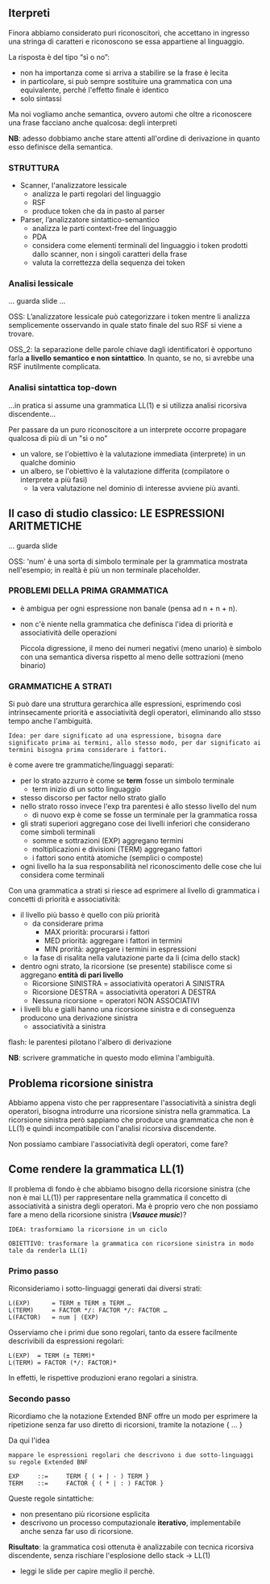 ## Iterpreti
Finora abbiamo considerato puri riconoscitori, che accettano in ingresso una stringa di caratteri e riconoscono se essa appartiene al linguaggio.

La risposta è del tipo “sì o no”:
- non ha importanza come si arriva a stabilire se la frase è lecita
- in particolare, si può sempre sostituire una grammatica con una equivalente, perché l'effetto finale è identico
- solo sintassi

Ma noi vogliamo anche semantica, ovvero automi che oltre a riconoscere una frase facciano anche qualcosa: degli interpreti

__NB__: adesso dobbiamo anche stare attenti all'ordine di derivazione in quanto esso definisce della semantica.

### STRUTTURA
- Scanner, l'analizzatore lessicale
    - analizza le parti regolari del linguaggio
    - RSF
    - produce token che da in pasto al parser
- Parser, l’analizzatore sintattico-semantico
    - analizza le parti context-free del linguaggio
    - PDA
    - considera come elementi terminali del linguaggio i token prodotti dallo scanner, non i singoli caratteri della frase
    - valuta la correttezza della sequenza dei token

### Analisi lessicale
... guarda slide ...

OSS: L’analizzatore lessicale può categorizzare i token mentre li analizza semplicemente osservando in quale stato finale del suo RSF si viene a trovare.

OSS_2: la separazione delle parole chiave dagli identificatori è opportuno farla __a livello semantico e non sintattico__. In quanto, se no, si avrebbe una RSF inutilmente complicata.

### Analisi sintattica top-down
...in pratica si assume una grammatica LL(1) e si utilizza analisi ricorsiva discendente...

Per passare da un puro riconoscitore a un interprete occorre propagare qualcosa di più di un "sì o no"
- un valore, se l'obiettivo è la valutazione immediata (interprete) in un qualche dominio
- un albero, se l'obiettivo è la valutazione differita (compilatore o interprete a più fasi)
    - la vera valutazione nel dominio di interesse avviene più avanti.

## Il caso di studio classico: LE ESPRESSIONI ARITMETICHE
... guarda slide
 
OSS: 'num' è una sorta di simbolo terminale per la grammatica mostrata nell'esempio; in realtà è più un non terminale placeholder.
 
### PROBLEMI DELLA PRIMA GRAMMATICA
- è ambigua per ogni espressione non banale (pensa ad n + n + n). 
- non c'è niente nella grammatica che definisca l'idea di priorità e associatività delle operazioni

    Piccola digressione, il meno dei numeri negativi (meno unario) è  simbolo con una semantica diversa rispetto al meno delle sottrazioni (meno binario)

### GRAMMATICHE A STRATI
Si può dare una struttura gerarchica alle espressioni, esprimendo così intrinsecamente priorità e associatività degli operatori, eliminando allo stsso tempo anche l'ambiguità.

    Idea: per dare significato ad una espressione, bisogna dare significato prima ai termini, allo stesso modo, per dar significato ai termini bisogna prima considerare i fattori.

è come avere tre grammatiche/linguaggi separati:
- per lo strato azzurro è come se __term__ fosse un simbolo terminale
    - term inizio di un sotto linguaggio 
- stesso discorso per factor nello strato giallo
- nello strato rosso invece l'exp tra parentesi è allo stesso livello del num
    - di nuovo exp è come se fosse un terminale per la grammatica rossa
- gli strati superiori aggregano cose dei livelli inferiori che considerano come simboli terminali
    - somme e sottrazioni (EXP) aggregano termini
    - moltiplicazioni e divisioni (TERM) aggregano fattori
    - i fattori sono entità atomiche (semplici o composte)
- ogni livello ha la sua responsabilità nel riconoscimento delle cose che lui considera come terminali

Con una grammatica a strati si riesce ad esprimere al livello di grammatica i concetti di priorità e associatività:
- il livello più basso è quello con più priorità
    - da considerare prima
        - MAX priorità: procurarsi i fattori
        - MED priorità: aggregare i fattori in termini
        - MIN prorità: aggregare i termini in espressioni
    - la fase di risalita nella valutazione parte da li (cima dello stack)
- dentro ogni strato, la ricorsione (se presente) stabilisce come si aggregano __entità di pari livello__
    - Ricorsione SINISTRA = associatività operatori A SINISTRA
    - Ricorsione DESTRA = associatività operatori A DESTRA
    - Nessuna ricorsione = operatori NON ASSOCIATIVI
- i livelli blu e gialli hanno una ricorsione sinistra e di conseguenza producono una derivazione sinistra
    - associatività a sinistra

flash: le parentesi pilotano l'albero di derivazione

__NB__: scrivere grammatiche in questo modo elimina l'ambiguità.

## Problema ricorsione sinistra
Abbiamo appena visto che per rappresentare l'associatività a sinistra degli operatori, bisogna introdurre una ricorsione sinistra nella grammatica. La ricorsione sinistra però sappiamo che produce una grammatica che non è LL(1) e quindi incompatibile con l'analisi ricorsiva discendente.

Non possiamo cambiare l'associatività degli operatori, come fare?
 
## Come rendere la grammatica LL(1)
Il problema di fondo è che abbiamo bisogno della ricorsione sinistra (che non è mai LL(1)) per rappresentare nella grammatica il concetto di associatività a sinistra degli operatori. Ma è proprio vero che non possiamo fare a meno della ricorsione sinistra (***Vsauce music***)?

    IDEA: trasformiamo la ricorsione in un ciclo

    OBIETTIVO: trasformare la grammatica con ricorsione sinistra in modo tale da renderla LL(1)

### Primo passo
Riconsideriamo i sotto-linguaggi generati dai diversi strati:

    L(EXP)      = TERM ± TERM ± TERM …
    L(TERM)     = FACTOR */: FACTOR */: FACTOR …
    L(FACTOR)   = num | (EXP)

Osserviamo che i primi due sono regolari, tanto da essere facilmente descrivibili da espressioni regolari:

    L(EXP)  = TERM (± TERM)*
    L(TERM) = FACTOR (*/: FACTOR)*

In effetti, le rispettive produzioni erano regolari a sinistra.

### Secondo passo
Ricordiamo che la notazione Extended BNF offre un modo per esprimere la ripetizione senza far uso diretto di ricorsioni, tramite la notazione { ... }

Da qui l'idea
    
    mappare le espressioni regolari che descrivono i due sotto-linguaggi su regole Extended BNF

    EXP     ::=     TERM { ( + | - ) TERM }
    TERM    ::=     FACTOR { ( * | : ) FACTOR }

Queste regole sintattiche:
- non presentano più ricorsione esplicita
- descrivono un processo computazionale __iterativo__, implementabile anche senza far uso di ricorsione.

__Risultato__: la grammatica così ottenuta è analizzabile con tecnica ricorsiva discendente, senza rischiare l'esplosione dello stack -> LL(1)
- leggi le slide per capire meglio il perchè. 